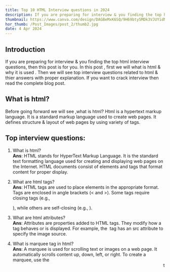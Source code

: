 ```yaml
---
title: Top 10 HTML Interview questions in 2024
description: If you are preparing for interview & you finding the top html interview questions, then this post is for you.In this post , first we will what is html & why it is used . Then we will see top interview questions related to html & thier answers with proper explanation. If you want to crack interview then read the complete blog post. 
thumbnail: https://www.canva.com/design/DAGBeMxK6SQ/9H69bty5MDk3VJUYidN_GA/edit?utm_content=DAGBeMxK6SQ&utm_campaign=designshare&utm_medium=link2&utm_source=sharebutton
hor_thumb: /Post_Images/post_2/thumb2.jpg
date: 4 Apr 2024
---
```

## Introduction 
If you are preparing for interview & you finding the top html interview questions, then this post is for you.
In this post , first we will what is html & why it is used . Then we will see top interview questions related to html & thier answers with proper explanation. If you want to crack interview then read the complete blog post. 
## What is html?
Before going forward we will see ,what is html? Html is a hypertext markup language. It is a standard markup language used to create web pages. 
It defines structure & layout of web pages by using variety of tags.

## Top interview questions:
1. What is html? \
**Ans**: HTML stands for HyperText Markup Language. It is the standard text formatting language used for creating and displaying web pages on the Internet. HTML documents consist of elements and tags that format content for proper display.

2. What are html tags? \
**Ans**: HTML tags are used to place elements in the appropriate format. Tags are enclosed in angle brackets (< and >). Some tags require closing tags (e.g., <p>), while others are self-closing (e.g., <img>).

3. What are html attributes?\
**Ans**: Attributes are properties added to HTML tags. They modify how a tag behaves or is displayed. For example, the <img> tag has an src attribute to specify the image source.
4. What is marquee tag in html?\
**Ans**: A marquee is used for scrolling text or images on a web page. It automatically scrolls content up, down, left, or right. To create a marquee, use the <marquee> tags.

5) How do you separate sections of text in HTML?\
**Ans** :
- <br> tag: Separates lines of text by breaking the current line and shifting the flow to a new line.
- <p> tag: Defines a paragraph of text.
- <blockquote> tag: Used for large quoted sections.

6. Define the list types in HTML.\
**Ans**:
- Ordered list: Uses the <ol> tag and displays elements in a numbered format.
- Unordered list: Uses the <ul> tag and displays elements in a bulleted format.
7. How do you align list elements in an HTML file?\
**Ans**: 
To align list elements in an HTML file, you can use CSS (Cascading Style Sheets) to apply alignment properties to the list items. Here are a few common methods:

- **Text Alignment:** You can align the text within list items using the `text-align` property. For example, to align the text to the left, right, or center within a list, you can use:

```css
ul {
    text-align: left; /* or right, center */
}
```

- **List Item Alignment:** You can also align the list items themselves using the `list-style-position` property. This property determines whether the list item marker appears inside or outside the content flow. For example, to align the list items to the center:

```css
ul {
    list-style-position: inside; /* or outside */
}
```

- **Using Flexbox or Grid:** If you need more control over the layout, you can use CSS Flexbox or Grid layout techniques. These provide powerful tools for aligning and positioning elements within a container. For example, using Flexbox to align list items horizontally:

```css
ul {
    display: flex;
    justify-content: center; /* or other values like flex-start, flex-end */
}
```
8. Differentiate between an Ordered list and an Unordered list? \
**Ans**: Difference between ordered & Unordered list is written in following table:

| Aspect                | Ordered List                                      | Unordered List                                    |
|-----------------------|---------------------------------------------------|---------------------------------------------------|
| Syntax                | `<ol>` and `<li>` elements                        | `<ul>` and `<li>` elements                        |
| Marker                | Displays numbers, letters, or custom characters   | Displays bullets, squares, circles, or custom symbols |
| Purpose               | Used for sequentially ordered content             | Used for non-sequentially ordered content         |
| Examples              | 1. Item 1 <br> 2. Item 2 <br> 3. Item 3           | ● Item 1 <br> ● Item 2 <br> ● Item 3             |
| Default Style         | Typically indented and with a margin              | Typically indented with a bullet point marker     |
| Accessibility         | Useful for step-by-step instructions               | Suitable for listing items without a specific order |
| Semantic Meaning      | Implies a logical sequence                         | Implies a collection of related items              |

9. what is an element in html? \
**Ans**: In HTML, an element is a fundamental building block that defines the structure and content of a web page. An HTML element consists of several parts:

- **Start Tag**: The opening tag that marks the beginning of the element. It is enclosed in angle brackets (`< >`) and usually contains the name of the element.
   
- **End Tag**: The closing tag that marks the end of the element. It is similar to the start tag but includes a forward slash (`/`) before the element name.

- **Content**: The actual content or text that appears between the start and end tags. This can include text, other elements, or multimedia content.

- **Attributes**: Optional additional information or properties that can be added to the start tag to modify the behavior or appearance of the element.

Here's an example of a simple HTML element:

```html
<p>This is a paragraph element.</p>
```

In this example:
- `<p>` is the start tag.
- `</p>` is the end tag.
- "This is a paragraph element." is the content.
- `<p>` is the element name (in this case, it represents a paragraph).
  10. what is difference between html & css?\
*Ans*: Difference between html & css is written in following table:

| Aspect               | HTML (HyperText Markup Language)                            | CSS (Cascading Style Sheets)                            |
|----------------------|--------------------------------------------------------------|----------------------------------------------------------|
| Definition           | Markup language used to structure and define the content of a web page. | Style sheet language used to describe the presentation of HTML elements. |
| Purpose              | Defines the structure and content of web pages.              | Controls the layout, design, and appearance of HTML elements. |
| Usage                | Used to create the skeleton and content of web pages.        | Used to enhance the visual presentation of web pages.   |
| Syntax               | Consists of elements enclosed in tags (e.g., `<p>`, `<div>`, `<img>`). | Consists of selectors and declarations (e.g., `selector { property: value; }`). |
| Example              | ```html                                                     | ```css                                                    |
|                      | <p>This is a paragraph.</p>                                 | p {                                                        |
|                      | <div class="container">                                     |     color: blue;                                          |
|                      |     <h1>Hello, World!</h1>                                  |     font-size: 16px;                                      |
|                      | </div>                                                      | }                                                          |
| Responsiveness      | Not inherently responsible for responsive design.            | Allows for responsive design through media queries and flexible layout techniques. |
| Browser Rendering   | Determines the structure and content layout of web pages.    | Defines the visual appearance, including colors, fonts, spacing, and positioning. |
| Supported by        | Browsers render HTML to display web pages.                   | Browsers interpret CSS to style HTML elements.             |
| Hierarchical        | Provides a hierarchical structure to organize content.       | Supports cascading styles, allowing for inheritance and overriding of styles. |
| Interactivity       | Defines interactive elements like forms and links.           | Enhances interactivity through animations, transitions, and hover effects. |
| Accessibility       | Focuses on the semantic structure of content for accessibility. | Enhances accessibility by providing styling for improved readability and navigation. |

## Conclusion: 
Mastering HTML is essential for anyone aspiring to succeed in web development interviews. Understanding the fundamentals of HTML, including tags, attributes, and elements, is crucial. Additionally, knowing how to differentiate between various types of lists and understanding the differences between HTML and CSS can greatly enhance your interview readiness. By thoroughly studying and comprehending the top HTML interview questions provided in this post, you'll be better equipped to ace your next interview and showcase your HTML proficiency effectively.
